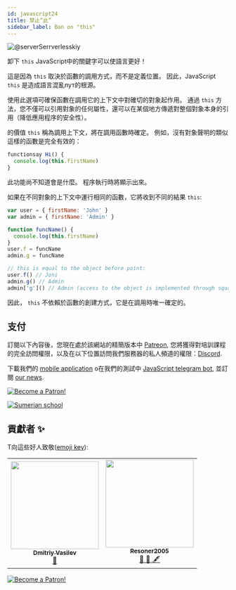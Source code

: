 ```yaml
---
id: javascript24
title: 禁止“此”
sidebar_label: Ban on "this"
---
```


![@serverSerrverlesskiy](/img/javascript/headers/24.jpg)

卸下 `this` JavaScript中的關鍵字可以使語言更好！

這是因為 `this` 取決於函數的調用方式，而不是定義位置。 因此，JavaScript `this` 是造成語言混亂пут的根源。

使用此選項可確保函數在調用它的上下文中對確切的對象起作用。
通過 `this` 方法，您不僅可以引用對象的任何屬性，還可以在某個地方傳遞對整個對象本身的引用（降低應用程序的安全性）。

的價值 `this` 稱為調用上下文，將在調用函數時確定。 例如，沒有對象聲明的類似這樣的函數是完全有效的：

```javascript
functionsay Hi() {
  console.log(this.firstName)
}
```

此功能尚不知道會是什麼。 程序執行時將顯示出來。

如果在不同對象的上下文中運行相同的函數，它將收到不同的結果 `this`:

```javascript
var user = { firstName: 'John' }
var admin = { firstName: 'Admin' }

function funcName() {
  console.log(this.firstName)
}
user.f = funcName
admin.g = funcName

// this is equal to the object before point:
user.f() // Joni
admin.g() // Admin
admin['g']() // Admin (access to the object is implemented through square brackets)
```

因此， `this` 不依賴於函數的創建方式，它是在調用時唯一確定的。

## 支付

訂閱以下內容後，您現在處於該網站的精簡版本中 [Patreon](https://www.patreon.com/javascriptcamp), 您將獲得對培訓課程的完全訪問權限，以及在以下位置訪問我們服務器的私人頻道的權限：[Discord](https://discord.gg/6GDAfXn).

下載我們的 [mobile application](http://onelink.to/njhc95) o在我們的測試中 [JavaScript telegram bot](https://t.me/javascriptcamp_bot), 並訂閱 [our news](https://t.me/javascriptapp).

[![Become a Patron!](/img/logo/patreon.jpg)](https://www.patreon.com/bePatron?u=31769291)


[![Sumerian school](/img/app.jpg)](http://onelink.to/njhc95)

 

## 貢獻者 ✨

T向這些好人致敬([emoji key](https://allcontributors.org/docs/en/emoji-key)):

<table>
  <tr>
    <td align="center"><a href="https://fullstackserverless.github.io/"><img src="https://avatars0.githubusercontent.com/u/6774813?v=4?s=200" width="200px;" alt=""/><br /><sub><b>Dmitriy Vasilev</b></sub></a><br /> <a href="https://github.com/gHashTag/react-native-village/commits?author=gHashTag" title="Documentation">📖</a></td>
    <td align="center"><a href="https://github.com/Resoner2005"><img src="https://avatars1.githubusercontent.com/u/75675814?v=4?s=200" width="200px;" alt=""/><br /><sub><b>Resoner2005</b></sub></a><br /><a href="https://github.com/gHashTag/react-native-village/issues?q=author%3AResoner2005" title="Bug reports">🐛 🎨 🖋</a></td>
  </tr>
  
</table>

[![Become a Patron!](/img/logo/patreon.jpg)](https://www.patreon.com/bePatron?u=31769291)
